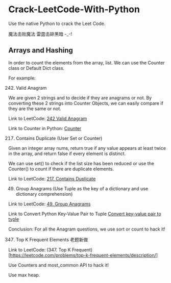# Crack-LeetCode-With-Python
Use the native Python to crack the Leet Code. 

魔法击败魔法 雷霆击碎黑暗 -_-! 

## Arrays and Hashing

In order to count the elements from the array, list. We can use the Counter class or Default Dict class. 

For example:

242. Valid Anagram

We are given 2 strings and to decide if they are anagrams or not. By converting these 2 strings into Counter Objects, we can easily compare if they are the same or not. 

Link to LeetCode: [242 Valid Anagram](https://leetcode.com/problems/valid-anagram/description/)

Link to Counter in Python: [Counter](https://leetcode.com/problems/valid-anagram/description/)

217. Contains Duplicate (User Set or Counter)

Given an integer array nums, return true if any value appears at least twice in the array, and return false if every element is distinct.

We can use set() to check if the list size has been reduced or use the Counter() to count if there are duplicate elements.

Link to LeetCode: [217. Contains Duplicate](https://leetcode.com/problems/contains-duplicate/description/)

49. Group Anagrams (Use Tuple as the key of a dictionary and use dictionary comprehension)

Link to LeetCode: [49. Group Anagrams](https://leetcode.com/problems/group-anagrams/description/)

Link to Convert Python Key-Value Pair to Tuple [Convert key-value pair to typle](https://stackoverflow.com/questions/1600591/using-a-python-dictionary-as-a-key-non-nested)

Conclusion: For all the Anagram questions, we use sort or count to hack it! 

347. Top K Frequent Elements 老题新做

Link to LeetCode: (347. Top K Frequent)[https://leetcode.com/problems/top-k-frequent-elements/description/]

Use Counters and most_common API to hack it! 

Use max heap. 
